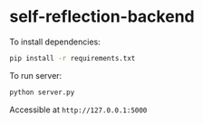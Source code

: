 # self-reflection-backend

To install dependencies:

```bash
pip install -r requirements.txt
```

To run server:

```bash
python server.py
```

Accessible at `http://127.0.0.1:5000`
